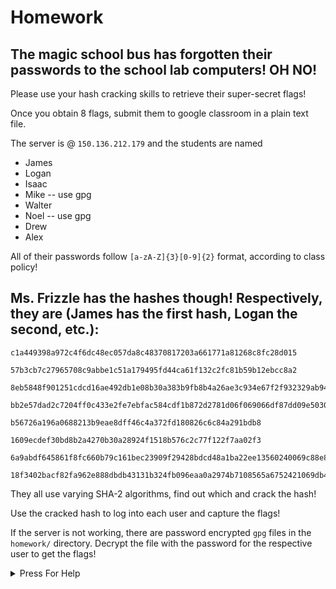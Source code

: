 # **Homework**

## The magic school bus has forgotten their passwords to the school lab computers! **OH NO!**  

Please use your hash cracking skills to retrieve their super-secret flags!  

Once you obtain 8 flags, submit them to google classroom in a plain text file.

The server is @ `150.136.212.179` and the students are named

- James
- Logan
- Isaac
- Mike -- use gpg
- Walter
- Noel -- use gpg
- Drew
- Alex

All of their passwords follow `[a-zA-Z]{3}[0-9]{2}` format, according to class policy!

## Ms. Frizzle has the hashes though! Respectively, they are (James has the first hash, Logan the second, etc.):

```
c1a449398a972c4f6dc48ec057da8c48370817203a661771a81268c8fc28d015

57b3cb7c27965708c9abbe1c51a179495fd44ca61f132c2fc81b59b12ebcc8a2

8eb5848f901251cdcd16ae492db1e08b30a383b9fb8b4a26ae3c934e67f2f932329ab94336293f434c3aa36d2025ad42

bb2e57dad2c7204ff0c433e2fe7ebfac584cdf1b872d2781d06f069066df87dd09e5030e6009b1358e896438e975a23adaaba767d2c520ff02a1364136044473

b56726a196a0688213b9eae8dff46c4a372fd180826c6c84a291bdb8

1609ecdef30bd8b2a4270b30a28924f1518b576c2c77f122f7aa02f3

6a9abdf645861f8fc660b79c161bec23909f29428bdcd48a1ba22ee13560240069c88e861476d7cbcbd31692fd82966db3297c2e450273d938e55ba2d47a9f95

18f3402bacf82fa962e888dbdb43131b324fb096eaa0a2974b7108565a6752421069db415beee8c559de2de77a12c083
```

They all use varying SHA-2 algorithms, find out which and crack the hash!

Use the cracked hash to log into each user and capture the flags!

If the server is not working, there are password encrypted `gpg` files in the `homework/` directory. Decrypt the file with the password for the respective user to get the flags!

<details>
  <summary> Press For Help </summary>
  
  Use the sha shaker hash cracker, along with the list of hashes to crack the passwords of these 8 Accounts
  
  
  The Sha `Shaker` has 3 flags, 
  - `-h` for hash list (can do multiple at once, seperated by newline)
  - `-w` for word list 
  - `-f` for SHA-2 type
    - sha512
    - sha256
    - sha224
    - sha384 
  
  to create the word list you can use your programming language of choice, or a bash command.
  some helpful ones are echo, followed by a sed to get rid of spaces
  and printf. 
  
  Also, use ssh to access the accounts.
</details>
  

